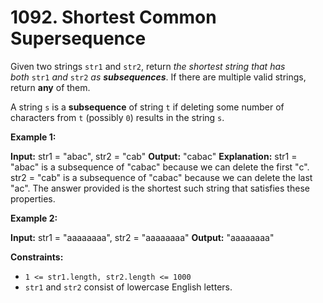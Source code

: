 # 1092. Shortest Common Supersequence 

Given two strings `str1` and `str2`, return _the shortest string that has both_ `str1` _and_ `str2` _as **subsequences**_. If there are multiple valid strings, return **any** of them.

A string `s` is a **subsequence** of string `t` if deleting some number of characters from `t` (possibly `0`) results in the string `s`.

**Example 1:**

**Input:** str1 = "abac", str2 = "cab"
**Output:** "cabac"
**Explanation:** 
str1 = "abac" is a subsequence of "cabac" because we can delete the first "c".
str2 = "cab" is a subsequence of "cabac" because we can delete the last "ac".
The answer provided is the shortest such string that satisfies these properties.

**Example 2:**

**Input:** str1 = "aaaaaaaa", str2 = "aaaaaaaa"
**Output:** "aaaaaaaa"

**Constraints:**

- `1 <= str1.length, str2.length <= 1000`
- `str1` and `str2` consist of lowercase English letters.